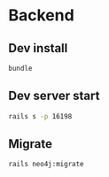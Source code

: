 # Backend


## Dev install
```bash
bundle
```

## Dev server start
```bash
rails s -p 16198
```

## Migrate
```bash
rails neo4j:migrate
```
